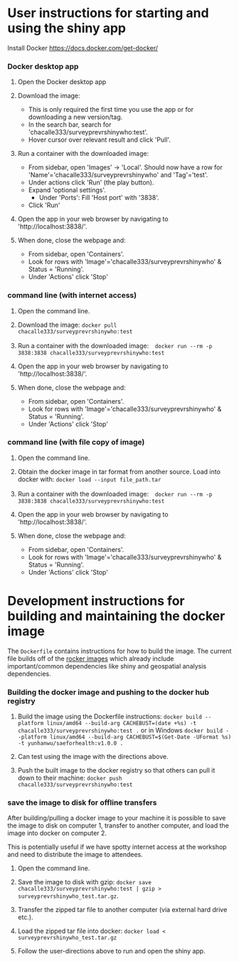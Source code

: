 # User instructions for starting and using the shiny app

Install Docker https://docs.docker.com/get-docker/

### Docker desktop app

1. Open the Docker desktop app

2. Download the image:
    - This is only required the first time you use the app or for downloading a new version/tag.
    - In the search bar, search for 'chacalle333/surveyprevrshinywho:test'.
    - Hover cursor over relevant result and click 'Pull'.

3. Run a container with the downloaded image:
    - From sidebar, open 'Images' -> 'Local'. Should now have a row for 'Name'='chacalle333/surveyprevrshinywho' and 'Tag'='test'. 
    - Under actions click 'Run' (the play button).
    - Expand 'optional settings'.
      - Under 'Ports': Fill 'Host port' with '3838'.
    - Click 'Run'

4. Open the app in your web browser by navigating to 'http://localhost:3838/'.

5. When done, close the webpage and:
    - From sidebar, open 'Containers'.
    - Look for rows with 'Image'='chacalle333/surveyprevrshinywho' & Status = 'Running'.
    - Under 'Actions' click 'Stop'

### command line (with internet access)

1. Open the command line.

2. Download the image: `docker pull chacalle333/surveyprevrshinywho:test`

3. Run a container with the downloaded image:　`docker run --rm -p 3838:3838 chacalle333/surveyprevrshinywho:test`

4. Open the app in your web browser by navigating to 'http://localhost:3838/'.

5. When done, close the webpage and:
    - From sidebar, open 'Containers'.
    - Look for rows with 'Image'='chacalle333/surveyprevrshinywho' & Status = 'Running'.
    - Under 'Actions' click 'Stop'

### command line (with file copy of image)

1. Open the command line.

2. Obtain the docker image in tar format from another source. Load into docker with: `docker load --input file_path.tar`

3. Run a container with the downloaded image:　`docker run --rm -p 3838:3838 chacalle333/surveyprevrshinywho:test`

4. Open the app in your web browser by navigating to 'http://localhost:3838/'.

5. When done, close the webpage and:
    - From sidebar, open 'Containers'.
    - Look for rows with 'Image'='chacalle333/surveyprevrshinywho' & Status = 'Running'.
    - Under 'Actions' click 'Stop'

# Development instructions for building and maintaining the docker image

The `Dockerfile` contains instructions for how to build the image.
The current file builds off of the [rocker images](https://rocker-project.org/) which already include important/common dependencies like shiny and geospatial analysis dependencies.

### Building the docker image and pushing to the docker hub registry

1. Build the image using the Dockerfile instructions: `docker build --platform linux/amd64 --build-arg CACHEBUST=(date +%s) -t chacalle333/surveyprevrshinywho:test .` or in Windows `docker build --platform linux/amd64 --build-arg CACHEBUST=$(Get-Date -UFormat %s) -t yunhanwu/saeforhealth:v1.0.0 .`


2. Can test using the image with the directions above.

3. Push the built image to the docker registry so that others can pull it down to their machine: `docker push chacalle333/surveyprevrshinywho:test`

### save the image to disk for offline transfers

After building/pulling a docker image to your machine it is possible to save the image to disk on computer 1, transfer to another computer, and load the image into docker on computer 2.

This is potentially useful if we have spotty internet access at the workshop and need to distribute the image to attendees.

1. Open the command line.

2. Save the image to disk with gzip: `docker save chacalle333/surveyprevrshinywho:test | gzip > surveyprevrshinywho_test.tar.gz`.

3. Transfer the zipped tar file to another computer (via external hard drive etc.).

4. Load the zipped tar file into docker: `docker load < surveyprevrshinywho_test.tar.gz`

5. Follow the user-directions above to run and open the shiny app.
